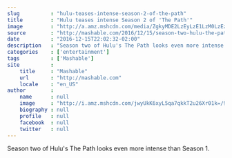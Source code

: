 ```yaml
---
slug          : "hulu-teases-intense-season-2-of-the-path"
title         : "Hulu teases intense Season 2 of 'The Path'"
image         : "http://a.amz.mshcdn.com/media/ZgkyMDE2LzEyLzE1LzM0LzEzZjk4NjMxZTZiMDQ5NGZhNzY2YWFiMTg0YjA3MDM4LjAwZWJjLmpwZwpwCXRodW1iCTEyMDB4NjMwCmUJanBn/55b4fadb/3f9/13f98631-e6b0-494f-a766-aab184b07038.jpg"
source        : "http://mashable.com/2016/12/15/season-two-hulu-the-path/"
date          : "2016-12-15T22:02:32-02:00"
description   : "Season two of Hulu's The Path looks even more intense than Season 1."
categories    : ['entertainment']
tags          : ['Mashable']
site          :
    title     : "Mashable"
    url       : "http://mashable.com"
    locale    : "en_US"
author        :
    name      : null
    image     : "http://i.amz.mshcdn.com/jwyUkK6xyL5qa7qkkT2u26Xr01k=/90x90/2016%2F09%2F16%2Ff5%2Fhttpi.amz.mshcdn.comjhVRKcpDAzmm0PcJKUDJPgVaLC4250x.d1cc2.jpg"
    biography : null
    profile   : null
    facebook  : null
    twitter   : null
---
```


Season two of Hulu's The Path looks even more intense than Season 1.

